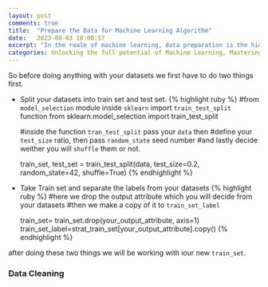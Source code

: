 ```yaml
---
layout: post
comments: true
title:  "Prepare the Data for Machine Learning Algorithm"
date:   2023-08-03 18:00:57
excerpt: "In the realm of machine learning, data preparation is the hidden key that unlocks the true potential of algorithms. Just as a sculptor carefully shapes and refines raw materials to create a masterpiece, data preparation involves transforming and refining raw data into a well-structured, clean, and meaningful format. This crucial step sets the foundation for accurate and effective machine learning models, determining the very essence of success in any data-driven endeavor. In this blog post, we embark on an enlightening journey through the art of preparing data for machine learning algorithms, unraveling the techniques and best practices that empower us to unleash the full power of artificial intelligence."
categories: Unlocking the full potential of Machine Learning, Mastering the Art of Data Preparation
---
```


So before doing anything with your datasets we first have to do two things first.
- Split your datasets into train set and test set.
  {% highlight ruby %}
    #from `model_selection` module inside `sklearn` import `train_test_split` function
    from sklearn.model_selection import train_test_split

    #inside the function `tran_test_split` pass your `data` then
    #define your `test_size` ratio, then pass `random_state` seed number
    #and lastly decide weither you will `shuffle` them or not.
    
    train_set, test_set = train_test_split(data, test_size=0.2, random_state=42, shuffle=True)
  {% endhighlight %}

- Take Train set and separate the labels from your datasets
  {% highlight ruby %}
    #here we drop the output attribute which you will decide from your datasets
    #then we make a copy of it to `train_set_label`

    train_set= train_set.drop(your_output_attribute, axis=1)
    train_set_label=strat_train_set[your_output_attribute].copy()
  {% endhighlight %}

after doing these two things we will be working with iour new `train_set`.

### Data Cleaning
